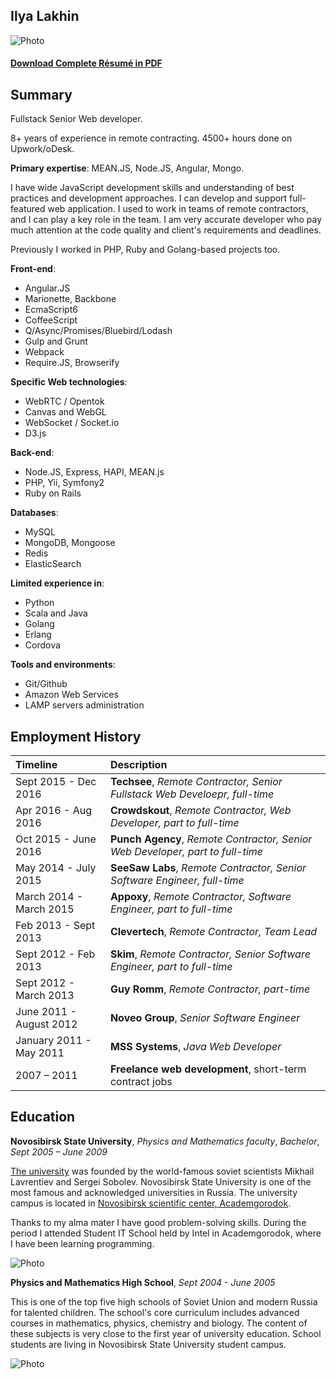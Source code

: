 ## Ilya Lakhin

![Photo](/images/my-photo7.jpg)

#### [Download Complete Résumé in PDF](https://dl.dropboxusercontent.com/u/26689230/cv.pdf)

## Summary

Fullstack Senior Web developer.

8+ years of experience in remote contracting. 4500+ hours done on Upwork/oDesk.

**Primary expertise**: MEAN.JS, Node.JS, Angular, Mongo.

I have wide JavaScript development skills and understanding of best practices and development approaches. I can develop and support full-featured web application. I used to work in teams of remote contractors, and I can play a key role in the team. I am very accurate developer who pay much attention at the code quality and client's requirements and deadlines.

Previously I worked in PHP, Ruby and Golang-based projects too.

**Front-end**:
 - Angular.JS
 - Marionette, Backbone
 - EcmaScript6
 - CoffeeScript
 - Q/Async/Promises/Bluebird/Lodash
 - Gulp and Grunt
 - Webpack
 - Require.JS, Browserify

**Specific Web technologies**:
 - WebRTC / Opentok
 - Canvas and WebGL
 - WebSocket / Socket.io
 - D3.js

**Back-end**:
 - Node.JS, Express, HAPI, MEAN.js
 - PHP, Yii, Symfony2
 - Ruby on Rails

**Databases**:
 - MySQL
 - MongoDB, Mongoose
 - Redis
 - ElasticSearch

**Limited experience in**:
 - Python
 - Scala and Java
 - Golang
 - Erlang
 - Cordova

**Tools and environments**:
 - Git/Github
 - Amazon Web Services
 - LAMP servers administration


## Employment History

| Timeline | Description |
|:---------|:------------|
|Sept 2015 - Dec 2016|**Techsee**, _Remote Contractor, Senior Fullstack Web Develoepr, full-time_|
|Apr 2016 - Aug 2016|**Crowdskout**, _Remote Contractor, Web Developer, part to full-time_|
|Oct 2015 - June 2016|**Punch Agency**, _Remote Contractor, Senior Web Developer, part to full-time_|
|May 2014 - July 2015|**SeeSaw Labs**, _Remote Contractor, Senior Software Engineer, full-time_|
|March 2014 - March 2015|**Appoxy**, _Remote Contractor, Software Engineer, part to full-time_|
|Feb 2013 - Sept 2013|**Clevertech**, _Remote Contractor, Team Lead_|
|Sept 2012 - Feb 2013|**Skim**, _Remote Contractor, Senior Software Engineer, part to full-time_|
|Sept 2012 - March 2013|**Guy Romm**, _Remote Contractor, part-time_|
|June 2011 - August 2012|**Noveo Group**, _Senior Software Engineer_|
|January 2011 - May 2011|**MSS Systems**, _Java Web Developer_|
|2007 – 2011|**Freelance web development**, short-term contract jobs|


## Education

**Novosibirsk State University**, _Physics and Mathematics faculty_, _Bachelor_, _Sept 2005 – June 2009_

[The university](https://en.wikipedia.org/wiki/Novosibirsk_State_University) was founded by the world-famous soviet scientists Mikhail Lavrentiev and Sergei Sobolev. Novosibirsk State University is one of the most famous and acknowledged universities in Russia. The university campus is located in [Novosibirsk scientific center, Academgorodok](https://en.wikipedia.org/wiki/Akademgorodok).

Thanks to my alma mater I have good problem-solving skills. During the period I attended Student IT School held by Intel in Academgorodok, where I have been learning programming.

![Photo](/images/nsu.jpg)

**Physics and Mathematics High School**, _Sept 2004 - June 2005_

This is one of the top five high schools of Soviet Union and modern Russia for talented children. The school's core curriculum includes advanced courses in mathematics, physics, chemistry and biology. The content of these subjects is very close to the first year of university education. School students are living in Novosibirsk State University student campus.

![Photo](/images/academ.jpg)